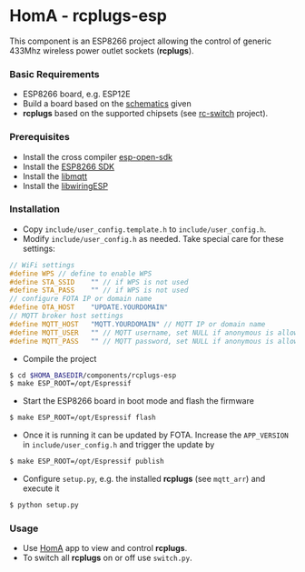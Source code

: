 # HomA - rcplugs-esp
This component is an ESP8266 project allowing the control of generic 433Mhz wireless power outlet sockets (__rcplugs__).

### Basic Requirements
* ESP8266 board, e.g. ESP12E
* Build a board based on the [schematics](schematics/garage-esp12-v001.pdf) given
* __rcplugs__ based on the supported chipsets (see [rc-switch](https://github.com/sui77/rc-switch) project).

### Prerequisites
* Install the cross compiler [esp-open-sdk](https://github.com/pfalcon/esp-open-sdk)
* Install the [ESP8266 SDK](https://github.com/espressif/ESP8266_NONOS_SDK)
* Install the [libmqtt](https://github.com/hmueller01/esp_mqtt/tree/ssl-auth)
* Install the [libwiringESP](https://github.com/hmueller01/wiringESP)

### Installation
* Copy `include/user_config.template.h` to `include/user_config.h`.
* Modify `include/user_config.h` as needed. Take special care for these settings:
```c
// WiFi settings
#define WPS // define to enable WPS
#define STA_SSID	"" // if WPS is not used
#define STA_PASS	"" // if WPS is not used
// configure FOTA IP or domain name
#define OTA_HOST	"UPDATE.YOURDOMAIN"
// MQTT broker host settings
#define MQTT_HOST	"MQTT.YOURDOMAIN" // MQTT IP or domain name
#define MQTT_USER	"" // MQTT username, set NULL if anonymous is allowed
#define MQTT_PASS	"" // MQTT password, set NULL if anonymous is allowed
```

* Compile the project
```bash
$ cd $HOMA_BASEDIR/components/rcplugs-esp
$ make ESP_ROOT=/opt/Espressif
```
* Start the ESP8266 board in boot mode and flash the firmware
```bash
$ make ESP_ROOT=/opt/Espressif flash
```
* Once it is running it can be updated by FOTA. Increase the ```APP_VERSION``` in ```include/user_config.h``` and trigger the update by
```bash
$ make ESP_ROOT=/opt/Espressif publish
```
* Configure `setup.py`, e.g. the installed __rcplugs__ (see `mqtt_arr`) and execute it
```bash
$ python setup.py
```

### Usage
* Use [HomA](https://github.com/binarybucks/homA) app to view and control __rcplugs__.
* To switch all __rcplugs__ on or off use `switch.py`.
